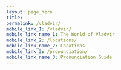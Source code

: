 ```yaml
---
layout: page_hero
title:
permalink: /vladvir/
mobile_link_1: /vladvir/
mobile_link_name_1: The World of Vladvir
mobile_link_2: /locations/
mobile_link_name_2: Locations
mobile_link_3: /pronunciation/
mobile_link_name_3: Pronunciation Guide
---
```


